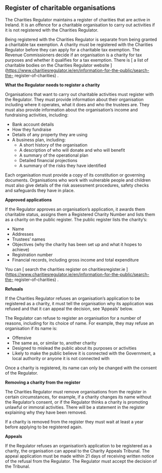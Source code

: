 ##  Register of charitable organisations

The Charities Regulator maintains a register of charities that are active in
Ireland. It is an offence for a charitable organisation to carry out
activities if it is not registered with the Charities Regulator.

Being registered with the Charities Regulator is separate from being granted a
charitable tax exemption. A charity must be registered with the Charities
Regulator before they can apply for a charitable tax exemption. The Revenue
Commissioners decide if an organisation is a charity for tax purposes and
whether it qualifies for a tax exemption. There is [ a list of charitable
bodies on the Charities Regulator website
](https://www.charitiesregulator.ie/en/information-for-the-public/search-the-
register-of-charities) .

**What the Regulator needs to register a charity**

Organisations that want to carry out charitable activities must register with
the Regulator. They must provide information about their organisation
including where it operates, what it does and who the trustees are. They must
also provide information about the organisation’s income and fundraising
activities, including:

  * Bank account details 
  * How they fundraise 
  * Details of any property they are using 
  * A business plan, including: 
    * A short history of the organisation 
    * A description of who will donate and who will benefit 
    * A summary of the operational plan 
    * Detailed financial projections 
    * A summary of the risks they have identified 

Each organisation must provide a copy of its constitution or governing
documents. Organisations who work with vulnerable people and children must
also give details of the risk assessment procedures, safety checks and
safeguards they have in place.

**Approved applications**

If the Regulator approves an organisation’s application, it awards them
charitable status, assigns them a Registered Charity Number and lists them as
a charity on the public register. The public register lists the charity’s:

  * Name 
  * Addresses 
  * Trustees’ names 
  * Objectives (why the charity has been set up and what it hopes to achieve) 
  * Registration number 
  * Financial records, including gross income and total expenditure 

You can [ search the charities register on charitiesregister.ie
](https://www.charitiesregulator.ie/en/information-for-the-public/search-the-
register-of-charities) .

**Refusals**

If the Charities Regulator refuses an organisation’s application to be
registered as a charity, it must tell the organisation why its application was
refused and that it can appeal the decision, see ‘Appeals’ below.

The Regulator can refuse to register an organisation for a number of reasons,
including for its choice of name. For example, they may refuse an organisation
if its name is:

  * Offensive 
  * The same as, or similar to, another charity 
  * Designed to mislead the public about its purposes or activities 
  * Likely to make the public believe it is connected with the Government, a local authority or anyone it is not connected with 

Once a charity is registered, its name can only be changed with the consent of
the Regulator.

**Removing a charity from the register**

The Charities Regulator must remove organisations from the register in certain
circumstances, for example, if a charity changes its name without the
Regulator’s consent, or if the Regulator thinks a charity is promoting
unlawful or immoral activities. There will be a statement in the register
explaining why they have been removed.

If a charity is removed from the register they must wait at least a year
before applying to be registered again.

**Appeals**

If the Regulator refuses an organisation’s application to be registered as a
charity, the organisation can appeal to the Charity Appeals Tribunal. The
appeal application must be made within 21 days of receiving written notice of
the refusal from the Regulator. The Regulator must accept the decision of the
Tribunal.
